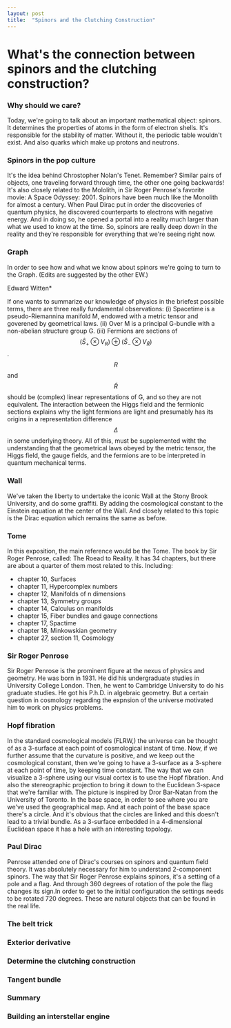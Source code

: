 ```yaml
---
layout: post
title:  "Spinors and the Clutching Construction"
---
```


<script src="https://cdn.mathjax.org/mathjax/latest/MathJax.js?config=TeX-AMS-MML_HTMLorMML" type="text/javascript"></script>

# What's the connection between spinors and the clutching construction?

### Why should we care?
Today, we're going to talk about an important mathematical object: spinors. It determines the properties of atoms in the form of electron shells. It's responsible for the stability of matter. Without it, the periodic table wouldn't exist. And also quarks which make up protons and neutrons.

### Spinors in the pop culture
It's the idea behind Chrostopher Nolan's Tenet. Remember? Similar pairs of objects, one traveling forward through time, the other one going backwards! It's also closely related to the Mololith, in Sir Roger Penrose's favorite movie: A Space Odyssey: 2001. Spinors have been much like the Monolith for almost a century. When Paul Dirac put in order the discoveries of quantum physics, he discovered counterparts to electrons with negative energy. And in doing so, he opened a portal into a reality much larger than what we used to know at the time. So, spinors are really deep down in the reality and they're responsible for everything that we're seeing right now.

### Graph
In order to see how and what we know about spinors we're going to turn to the Graph. (Edits are suggested by the other EW.)

Edward Witten*

If one wants to summarize our knowledge of physics in the briefest possible terms, there are three really fundamental observations: (i) Spacetime is a pseudo-Riemannina manifold M, endowed with a metric tensor and goverened by geometrical laws. (ii) Over M is a principal G-bundle with a non-abelian structure group G. (iii) Fermions are sections of $$ (\hat{S}_{+} \otimes V_R) \oplus (\hat{S}_{-} \otimes V_{\tilde{R}}) $$. $$ R $$ and $$ \tilde{R} $$ should be (complex) linear representations of G, and so they are not equivalent. The interaction between the Higgs field and the fermionic sections explains why the light fermions are light and presumably has its origins in a representation difference $$ \Delta $$ in some underlying theory. All of this, must be supplemented witht the understanding that the geometrical laws obeyed by the metric tensor, the Higgs field, the gauge fields, and the fermions are to be interpreted in quantum mechanical terms.

### Wall
We've taken the liberty to undertake the iconic Wall at the Stony Brook University, and do some graffiti. By adding the cosmological constant to the Einstein equation at the center of the Wall. And closely related to this topic is the Dirac equation which remains the same as before.

### Tome
In this exposition, the main reference would be the Tome. The book by Sir Roger Penrose, called: The Roead to Reality. It has 34 chapters, but there are about a quarter of them most related to this. Including:
- chapter 10, Surfaces
- chapter 11, Hypercomplex numbers
- chapter 12, Manifolds of n dimensions
- chapter 13, Symmetry groups
- chapter 14, Calculus on manifolds
- chapter 15, Fiber bundles and gauge connections
- chapter 17, Spactime
- chapter 18, Minkowskian geometry
- chapter 27, section 11, Cosmology

### Sir Roger Penrose
Sir Roger Penrose is the prominent figure at the nexus of physics and geometry. He was born in 1931. He did his undergraduate studies in University College London. Then, he went to Cambridge University to do his graduate studies. He got his P.h.D. in algebraic geometry. But a certain question in cosmology regarding the expnsion of the universe motivated him to work on physics problems.

### Hopf fibration
In the standard cosmological models (FLRW,) the universe can be thought of as a 3-surface at each point of cosmological instant of time. Now, if we further assume that the curvature is positive, and we keep out the cosmological constant, then we're going to have a 3-surface as a 3-sphere at each point of time, by keeping time constant. The way that we can visualize a 3-sphere using our visual cortex is to use the Hopf fibration. And also the stereographic projection to bring it down to the Euclidean 3-space that we're familiar with. The picture is inspired by Dror Bar-Natan from the University of Toronto. In the base space, in order to see where you are we've used the geographical map. And at each point of the base space there's a circle. And it's obvious that the circles are linked and this doesn't lead to a trivial bundle. As a 3-surface embedded in a 4-dimensional Euclidean space it has a hole with an interesting topology.

### Paul Dirac
Penrose attended one of Dirac's courses on spinors and quantum field theory. It was absolutely necessary for him to understand 2-component spinors. The way that Sir Roger Penrose explains spinors, it's a setting of a pole and a flag. And through 360 degrees of rotation of the pole the flag changes its sign.In order to get to the initial configuration the settings needs to be rotated 720 degrees. These are natural objects that can be found in the real life.

### The belt trick
### Exterior derivative
### Determine the clutching construction
### Tangent bundle
### Summary
### Building an interstellar engine
